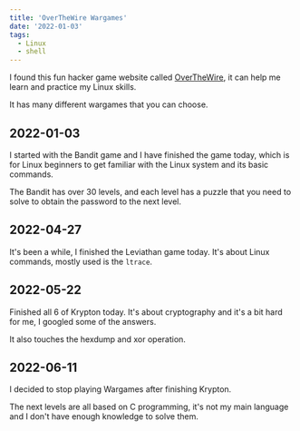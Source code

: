 ```yaml
---
title: 'OverTheWire Wargames'
date: '2022-01-03'
tags:
  - Linux
  - shell
---
```


I found this fun hacker game website called [OverTheWire](https://overthewire.org/wargames/), it can help me learn and practice my Linux skills.

It has many different wargames that you can choose.

## 2022-01-03

I started with the Bandit game and I have finished the game today, which is for Linux beginners to get familiar with the Linux system and its basic commands.

The Bandit has over 30 levels, and each level has a puzzle that you need to solve to obtain the password to the next level.

## 2022-04-27

It's been a while, I finished the Leviathan game today. It's about Linux commands, mostly used is the `ltrace`.

## 2022-05-22

Finished all 6 of Krypton today. It's about cryptography and it's a bit hard for me, I googled some of the answers.

It also touches the hexdump and xor operation.

## 2022-06-11

I decided to stop playing Wargames after finishing Krypton.

The next levels are all based on C programming, it's not my main language and I don't have enough knowledge to solve them.
